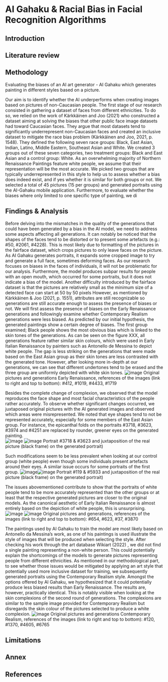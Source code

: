 # AI Gahaku & Racial Bias in Facial Recognition Algorithms

## Introduction

## Literature review

## Methodology

Evaluating the biases of an AI art generator - AI Gahaku which generates painting in different styles based on a picture.

Our aim is to identify whether the AI underperforms when creating images based on pictures of non-Caucasian people. The first stage of our research consisted in gathering a dataset of faces from different ethnicities. To do so, we relied on the work of Kärkkäinen and Joo (2021) who constructed a dataset aiming at solving the biases that other public face image datasets had toward Caucasian faces. They argue that most datasets tend to significantly underrepresent non-Caucasian faces and created an inclusive dataset to mitigate the race bias problem (Kärkkäinen and Joo, 2021, p. 1548). They defined the following seven race groups: Black, East Asian, Indian, Latino, Middle Eastern, Southeast Asian and White. We created 3 groups out of these seven categories, two treatment groups: Black and East Asian and a control group: White. As an overwhelming majority of Northern Renaissance Paintings feature white people, we assume that their representation will be the most accurate. We picked two groups that are typically underrepresented in this style to help us to assess whether a bias does indeed exist, and if yes whether it is similar for both groups or not. 
We selected a total of 45 pictures (15 per groups) and generated portraits using the AI-Gahaku mobile application. Furthermore, to evaluate whether the biases where only limited to one specific type of painting, we di


## Findings & Analysis
Before delving into the mismatches in the quality of the generations that could have been generated by a bias in the AI model, we need to address some aspects affecting all generations. It can notably be noticed that the shapes of the faces tend to be distorted or to present some artefacts (e.g.: #50, #2061, #4228). This is most likely due to formatting of the pictures in the fairface dataset, which crops pictures to only leave faces on the picture. As AI Gahaku generates portraits, it expands some cropped image to try and generate a full face, sometimes deforming faces. As our research focuses on biases in the faces of individuals, it will not be problematic for our analysis. Furthermore, the model produces subpar results for people with an open mouth, which occurred for some portraits, but it does not indicate a bias of the model. Another difficulty introduced by the fairface dataset is that the pictures are relatively small as the minimum size of a detected face can start at 50 by 50 pixels However, as mentioned by Kärkkäinen & Joo (2021, p. 1551), attributes are still recognizable so generations are still accurate enough to assess the presence of biases or not.
We will first assess the presence of biases on the Early Renaissance generations and followingly examine whether Contemporary Realism generations were less biased. As predicted by our initial hypothesis, the generated paintings show a certain degree of biases. The first group examined; Black people shows the most obvious bias which is linked to the skin tones of the generations. As can be seen on the figure XXX, all generations feature rather similar skin colours, which were used in Early Italian Renaissance by painters such as Antonello de Messina to depict white people. The gap is less striking on the generations that were made based on the East Asian group as their skin tones are less contrasted with the generated tone. However, after looking more in-depth at our generations, we can see that different undertones tend to be erased and the three group are uniformly depicted with white skin tones.
![image](https://user-images.githubusercontent.com/116351321/204894138-d695034a-3a96-48bc-920b-97f8ca897686.png)
Original pictures and generations Early Renaissance, references of the images (link to right and top to bottom): #412, #1019, #4433, #1719

Besides the complete change of complexion, we observed that the model reproduces the face shape and most facial characteristics of the people rather accurately. To observe whether significant changes occurred, we juxtaposed original pictures with the AI generated images and observed which areas were misrepresented. We noted that eye shapes tend to not be represented accurately, especially for some members of the East Asian group. For instance, the epicanthal folds on the portraits #3718, #3623, #3974 and #4251 are replaced by rounder, greener eyes on the generated painting.  
![image](https://user-images.githubusercontent.com/116351321/204894325-7d90ec91-94b0-4430-9006-180302246805.png)  ![image](https://user-images.githubusercontent.com/116351321/204894346-a17fbd2f-1650-47d2-9c17-791ab245ffeb.png)
Portrait #3718 & #3623 and juxtaposition of the real picture (black frame) on the generated portrait) 

Such modifications seem to be less prevalent when looking at our control group (white people) even though some individuals present artefacts around their eyes. A similar issue occurs for some portraits of the first group. 
![image](https://user-images.githubusercontent.com/116351321/204894487-36f17c35-891a-41b7-8f43-46b1d2532be9.png)![image](https://user-images.githubusercontent.com/116351321/204894503-dc7beb2d-4b5c-4ab0-95eb-4845e063a035.png)
Portrait #119 & #5933 and juxtaposition of the real picture (black frame) on the generated portrait)

The issues abovementioned contribute to show that the portraits of white people tend to be more accurately represented than the other groups or at least that the respective generated pictures are closer to the original models. As the canonical aesthetic of Early Italian Renaissance is almost entirely based on the depiction of white people, this is unsurprising. 
![image](https://user-images.githubusercontent.com/116351321/204894619-9afc1aa3-442c-4972-b783-b84063b3e6cb.png)
![image](https://user-images.githubusercontent.com/116351321/204894632-081f48a2-8584-4f3d-b124-938652e0e3c5.png)
Original pictures and generations, references of the images (link to right and top to bottom): #654, #623, #37, #3870

The paintings used by AI Gahaku to train the model are most likely based on Antonello da Messina’s work, as one of his paintings is used illustrate the style of images that will be produced when selecting the style. After checking his work through the art database Wikiart (2022) , we did not find a single painting representing a non-white person. This could potentially explain the shortcomings of the models to generate pictures representing people from different ethnicities. 
As mentioned in our methodological part, to see whether those issues would be mitigated by applying an art style that potentially used more inclusive dataset for training, we subsequently generated portraits using the Contemporary Realism style. Amongst the options offered by AI Gahaku, we hypothesized that it could potentially produce less biased results than Early Renaissance. 
The results are, however, practically identical. This is notably visible when looking at the skin complexions of the second round of generations. The complexions are similar to the sample image provided for Contemporary Realism but disregards the skin colour of the pictures selected to produce a white complexion. 
![image](https://user-images.githubusercontent.com/116351321/204894727-a9b21dde-ffb5-4c5f-9427-a9b92efbe544.png)
Original pictures and generations Contemporary Realism, references of the images (link to right and top to bottom): #120, #1370, #4605, #6765




## Limitations 

## Annex 

## References
